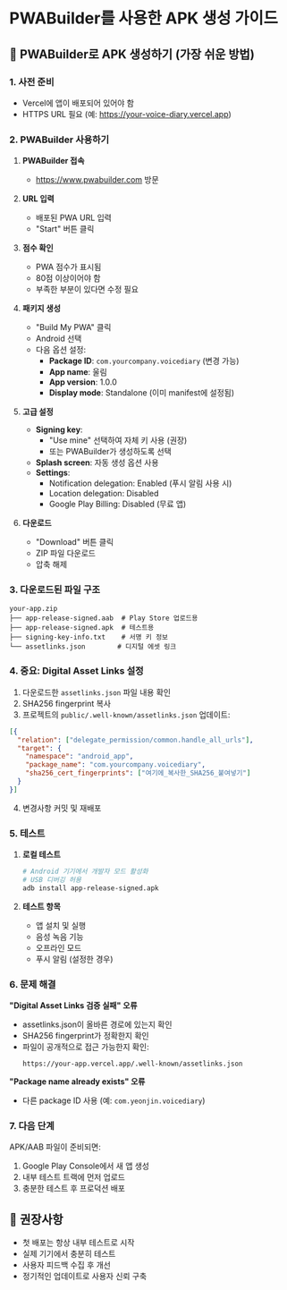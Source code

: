 # PWABuilder를 사용한 APK 생성 가이드

## 🚀 PWABuilder로 APK 생성하기 (가장 쉬운 방법)

### 1. 사전 준비
- Vercel에 앱이 배포되어 있어야 함
- HTTPS URL 필요 (예: https://your-voice-diary.vercel.app)

### 2. PWABuilder 사용하기

1. **PWABuilder 접속**
   - https://www.pwabuilder.com 방문

2. **URL 입력**
   - 배포된 PWA URL 입력
   - "Start" 버튼 클릭

3. **점수 확인**
   - PWA 점수가 표시됨
   - 80점 이상이어야 함
   - 부족한 부분이 있다면 수정 필요

4. **패키지 생성**
   - "Build My PWA" 클릭
   - Android 선택
   - 다음 옵션 설정:
     - **Package ID**: `com.yourcompany.voicediary` (변경 가능)
     - **App name**: 울림
     - **App version**: 1.0.0
     - **Display mode**: Standalone (이미 manifest에 설정됨)

5. **고급 설정**
   - **Signing key**: 
     - "Use mine" 선택하여 자체 키 사용 (권장)
     - 또는 PWABuilder가 생성하도록 선택
   - **Splash screen**: 자동 생성 옵션 사용
   - **Settings**:
     - Notification delegation: Enabled (푸시 알림 사용 시)
     - Location delegation: Disabled
     - Google Play Billing: Disabled (무료 앱)

6. **다운로드**
   - "Download" 버튼 클릭
   - ZIP 파일 다운로드
   - 압축 해제

### 3. 다운로드된 파일 구조

```
your-app.zip
├── app-release-signed.aab  # Play Store 업로드용
├── app-release-signed.apk  # 테스트용
├── signing-key-info.txt    # 서명 키 정보
└── assetlinks.json        # 디지털 에셋 링크
```

### 4. 중요: Digital Asset Links 설정

1. 다운로드한 `assetlinks.json` 파일 내용 확인
2. SHA256 fingerprint 복사
3. 프로젝트의 `public/.well-known/assetlinks.json` 업데이트:

```json
[{
  "relation": ["delegate_permission/common.handle_all_urls"],
  "target": {
    "namespace": "android_app",
    "package_name": "com.yourcompany.voicediary",
    "sha256_cert_fingerprints": ["여기에_복사한_SHA256_붙여넣기"]
  }
}]
```

4. 변경사항 커밋 및 재배포

### 5. 테스트

1. **로컬 테스트**
   ```bash
   # Android 기기에서 개발자 모드 활성화
   # USB 디버깅 허용
   adb install app-release-signed.apk
   ```

2. **테스트 항목**
   - 앱 설치 및 실행
   - 음성 녹음 기능
   - 오프라인 모드
   - 푸시 알림 (설정한 경우)

### 6. 문제 해결

**"Digital Asset Links 검증 실패" 오류**
- assetlinks.json이 올바른 경로에 있는지 확인
- SHA256 fingerprint가 정확한지 확인
- 파일이 공개적으로 접근 가능한지 확인:
  ```
  https://your-app.vercel.app/.well-known/assetlinks.json
  ```

**"Package name already exists" 오류**
- 다른 package ID 사용 (예: `com.yeonjin.voicediary`)

### 7. 다음 단계

APK/AAB 파일이 준비되면:
1. Google Play Console에서 새 앱 생성
2. 내부 테스트 트랙에 먼저 업로드
3. 충분한 테스트 후 프로덕션 배포

## 📱 권장사항

- 첫 배포는 항상 내부 테스트로 시작
- 실제 기기에서 충분히 테스트
- 사용자 피드백 수집 후 개선
- 정기적인 업데이트로 사용자 신뢰 구축